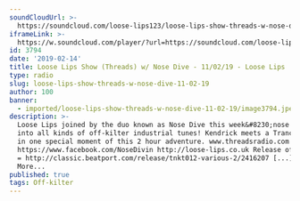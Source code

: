 ```yaml
---
soundCloudUrl: >-
  https://soundcloud.com/loose-lips123/loose-lips-show-threads-w-nose-dive-110219
iframeLink: >-
  https://w.soundcloud.com/player/?url=https://soundcloud.com/loose-lips123/loose-lips-show-threads-w-nose-dive-110219&color=00aabb&auto_play=false&hide_related=false&show_comments=true&show_user=true&show_reposts=false
id: 3794
date: '2019-02-14'
title: Loose Lips Show (Threads) w/ Nose Dive - 11/02/19 - Loose Lips
type: radio
slug: loose-lips-show-threads-w-nose-dive-11-02-19
author: 100
banner:
  - imported/loose-lips-show-threads-w-nose-dive-11-02-19/image3794.jpeg
description: >-
  Loose Lips joined by the duo known as Nose Dive this week&#8230;nose divin’
  into all kinds of off-kilter industrial tunes! Kendrick meets a Trance classic
  in one special moment of this 2 hour adventure. www.threadsradio.com
  https://www.facebook.com/NoseDivin http://loose-lips.co.uk Release of the week
  = http://classic.beatport.com/release/tnkt012-various-2/2416207 [...]Read
  More...
published: true
tags: Off-kilter
---
```

